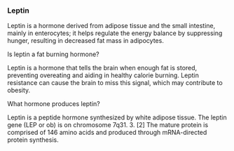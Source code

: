 ### Leptin
Leptin is a hormone derived from adipose tissue and the small intestine, mainly in enterocytes; it helps regulate the energy balance by suppressing hunger, resulting in decreased fat mass in adipocytes.

Is leptin a fat burning hormone?

Leptin is a hormone that tells the brain when enough fat is stored, preventing overeating and aiding in healthy calorie burning. Leptin resistance can cause the brain to miss this signal, which may contribute to obesity.

What hormone produces leptin?

Leptin is a peptide hormone synthesized by white adipose tissue. The leptin gene (LEP or ob) is on chromosome 7q31. 3. [2] The mature protein is comprised of 146 amino acids and produced through mRNA-directed protein synthesis.
